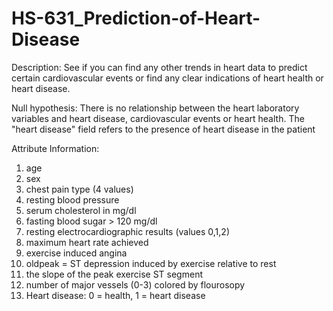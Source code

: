 # HS-631_Prediction-of-Heart-Disease

Description:
See if you can find any other trends in heart data to predict certain cardiovascular events or find any clear indications of heart health or heart disease.

Null hypothesis:
There is no relationship between the heart laboratory variables and heart disease, cardiovascular events or heart health. The "heart disease" field refers to the presence of heart disease in the patient

Attribute Information:

1. age
2. sex
3. chest pain type (4 values)
4. resting blood pressure
5. serum cholesterol in mg/dl
6. fasting blood sugar > 120 mg/dl
7. resting electrocardiographic results (values 0,1,2)
8. maximum heart rate achieved
9. exercise induced angina
10. oldpeak = ST depression induced by exercise relative to rest
11. the slope of the peak exercise ST segment
12. number of major vessels (0-3) colored by flourosopy
13. Heart disease: 0 = health, 1 = heart disease
